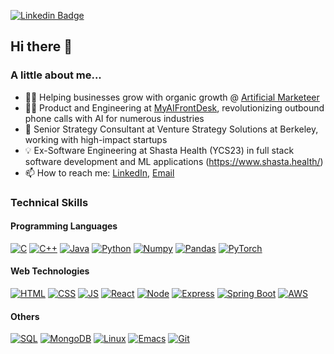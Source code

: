 <!-- ### Hi there 👋 -->
[![Linkedin Badge](https://img.shields.io/badge/LinkedIn-0077B5?style=for-the-badge&logo=linkedin&logoColor=white)](https://www.linkedin.com/in/aryan-vij-051825106/)

## Hi there 👋

### A little about me...
-  👨‍💻 Helping businesses grow with organic growth @ [Artificial Marketeer](https://www.artificialmarketeer.com/)
-  👨‍💻 Product and Engineering at [MyAIFrontDesk](https://www.myaifrontdesk.com/), revolutionizing outbound phone calls with AI for numerous industries
-  🥳 Senior Strategy Consultant at Venture Strategy Solutions at Berkeley, working with high-impact startups
-  💡 Ex-Software Engineering at Shasta Health (YCS23) in full stack software development and ML applications (https://www.shasta.health/)
-  📫 How to reach me: [LinkedIn](https://www.linkedin.com/in/arsh-malik/), [Email](mailto:aryanv0213@berkeley.edu)

### Technical Skills
#### Programming Languages
[![C](https://img.shields.io/badge/C-00599C?style=for-the-badge&logo=c&logoColor=white)](https://www.gnu.org/software/gnu-c-manual/gnu-c-manual.html) [![C++](https://img.shields.io/badge/C%2B%2B-00599C?style=for-the-badge&logo=c%2B%2B&logoColor=white)](https://isocpp.org/) [![Java](https://img.shields.io/badge/OpenJDK-ED8B00?style=for-the-badge&logo=openjdk&logoColor=white)](https://openjdk.org/)
[![Python](https://img.shields.io/badge/Python-FFD43B?style=for-the-badge&logo=python&logoColor=blue)](https://www.python.org/) [![Numpy](https://img.shields.io/badge/Numpy-777BB4?style=for-the-badge&logo=numpy&logoColor=white)](https://numpy.org/) [![Pandas](https://img.shields.io/badge/Pandas-2C2D72?style=for-the-badge&logo=pandas&logoColor=white)](https://pandas.pydata.org/) [![PyTorch](https://img.shields.io/badge/PyTorch-EE4C2C?style=for-the-badge&logo=pytorch&logoColor=white)](https://pytorch.org/)

#### Web Technologies
[![HTML](https://img.shields.io/badge/HTML5-E34F26?style=for-the-badge&logo=html5&logoColor=white)](https://developer.mozilla.org/en-US/docs/Glossary/HTML5) [![CSS](https://img.shields.io/badge/CSS3-1572B6?style=for-the-badge&logo=css3&logoColor=white)](https://developer.mozilla.org/en-US/docs/Web/CSS) [![JS](https://img.shields.io/badge/JavaScript-323330?style=for-the-badge&logo=javascript&logoColor=F7DF1E)](https://developer.mozilla.org/en-US/docs/Web/JavaScript) [![React](https://img.shields.io/badge/React-20232A?style=for-the-badge&logo=react&logoColor=61DAFB "react")](https://react.dev/) [![Node](https://img.shields.io/badge/Node.js-339933?style=for-the-badge&logo=nodedotjs&logoColor=white)](https://nodejs.org/en) [![Express](https://img.shields.io/badge/Express.js-000000?style=for-the-badge&logo=express&logoColor=white)](https://expressjs.com/) [![Spring Boot](https://img.shields.io/badge/Spring_Boot-F2F4F9?style=for-the-badge&logo=spring-boot)](https://spring.io/projects/spring-boot) [![AWS](https://img.shields.io/badge/Amazon_AWS-FF9900?style=for-the-badge&logo=amazonaws&logoColor=white)](https://aws.amazon.com/)

#### Others
[![SQL](https://img.shields.io/badge/MySQL-005C84?style=for-the-badge&logo=mysql&logoColor=white)](https://www.mysql.com/) [![MongoDB](https://img.shields.io/badge/MongoDB-4EA94B?style=for-the-badge&logo=mongodb&logoColor=white)](https://www.mongodb.com/) [![Linux](https://img.shields.io/badge/Linux-FCC624?style=for-the-badge&logo=linux&logoColor=black)](https://www.gnu.org/gnu/linux-and-gnu.en.html) [![Emacs](https://img.shields.io/badge/Emacs-%237F5AB6.svg?&style=for-the-badge&logo=gnu-emacs&logoColor=white)](https://www.gnu.org/software/emacs/) [![Git](https://img.shields.io/badge/GIT-E44C30?style=for-the-badge&logo=git&logoColor=white)](https://git-scm.com/)
